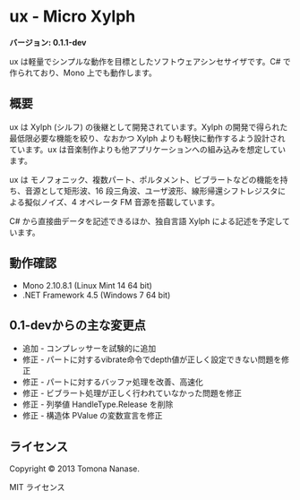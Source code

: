 # ux - Micro Xylph

**バージョン: 0.1.1-dev**

ux は軽量でシンプルな動作を目標としたソフトウェアシンセサイザです。C# で作られており、Mono 上でも動作します。


## 概要

ux は Xylph (シルフ) の後継として開発されています。Xylph の開発で得られた最低限必要な機能を絞り、なおかつ Xylph よりも軽快に動作するよう設計されています。ux は音楽制作よりも他アプリケーションへの組み込みを想定しています。

ux は モノフォニック、複数パート、ポルタメント、ビブラートなどの機能を持ち、音源として矩形波、16 段三角波、ユーザ波形、線形帰還シフトレジスタによる擬似ノイズ、4 オペレータ FM 音源を搭載しています。

C# から直接曲データを記述できるほか、独自言語 Xylph による記述を予定しています。


## 動作確認
* Mono 2.10.8.1 (Linux Mint 14 64 bit)
* .NET Framework 4.5 (Windows 7 64 bit)


## 0.1-devからの主な変更点

* 追加 - コンプレッサーを試験的に追加
* 修正 - パートに対するvibrate命令でdepth値が正しく設定できない問題を修正
* 修正 - パートに対するバッファ処理を改善、高速化
* 修正 - ビブラート処理が正しく行われていなかった問題を修正
* 修正 - 列挙値 HandleType.Release を削除
* 修正 - 構造体 PValue の変数宣言を修正


## ライセンス
Copyright &copy; 2013 Tomona Nanase.

MIT ライセンス
